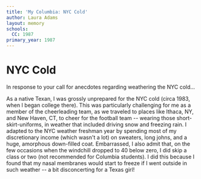 ```yaml
---
title: 'My Columbia: NYC Cold'
author: Laura Adams
layout: memory
schools:
  CC: 1987
primary_year: 1987
---
```

# NYC Cold

In response to your call for anecdotes regarding weathering the NYC cold...

As a native Texan, I was grossly unprepared for the NYC cold (circa 1983, when I began college there).  This was particularly challenging for me as a member of the cheerleading team, as we traveled to places like Ithaca, NY, and New Haven, CT, to cheer for the football team -- wearing those short-skirt-uniforms, in weather that included driving snow and freezing rain.  I adapted to the NYC weather freshman year by spending most of my discretionary income (which wasn't a lot) on sweaters, long johns, and a huge, amorphous down-filled coat.  Embarrassed, I also admit that, on the few occasions when the windchill dropped to 40 below zero, I did skip a class or two (not recommended for Columbia students).  I did this because I found that my nasal membranes would start to freeze if I went outside in such weather -- a bit disconcerting for a Texas girl!
